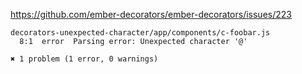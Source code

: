 https://github.com/ember-decorators/ember-decorators/issues/223


```
decorators-unexpected-character/app/components/c-foobar.js
  8:1  error  Parsing error: Unexpected character '@'

✖ 1 problem (1 error, 0 warnings)
```
